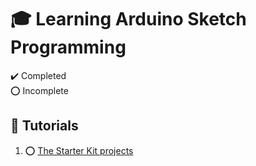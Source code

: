 # :mortar_board: Learning Arduino Sketch Programming

:heavy_check_mark: Completed  
:o: Incomplete

## :beginner: Tutorials

1. :o: [The Starter Kit projects](starter-kit-projects)
